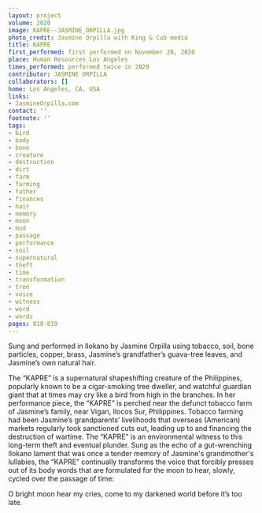 ```yaml
---
layout: project
volume: 2020
image: KAPRE--JASMINE_ORPILLA.jpg
photo_credit: Jasmine Orpilla with King & Cub media
title: KAPRE
first_performed: first performed on November 28, 2020
place: Human Resources Los Angeles
times_performed: performed twice in 2020
contributor: JASMINE ORPILLA
collaborators: []
home: Los Angeles, CA, USA
links:
- JasmineOrpilla.com
contact: ''
footnote: ''
tags:
- bird
- body
- bone
- creature
- destruction
- dirt
- farm
- farming
- father
- finances
- hair
- memory
- moon
- mud
- passage
- performance
- soil
- supernatural
- theft
- time
- transformation
- tree
- voice
- witness
- word
- words
pages: 818-819
---
```


Sung and performed in Ilokano by Jasmine Orpilla using tobacco, soil, bone particles, copper, brass, Jasmine’s grandfather’s guava-tree leaves, and Jasmine’s own natural hair.

The “KAPRE” is a supernatural shapeshifting creature of the Philippines, popularly known to be a cigar-smoking tree dweller, and watchful guardian giant that at times may cry like a bird from high in the branches. In her performance piece, the “KAPRE” is perched near the defunct tobacco farm of Jasmine’s family, near Vigan, Ilocos Sur, Philippines. Tobacco farming had been Jasmine’s grandparents’ livelihoods that overseas (American) markets regularly took sanctioned cuts out, leading up to and financing the destruction of wartime. The “KAPRE” is an environmental witness to this long-term theft and eventual plunder. Sung as the echo of a gut-wrenching Ilokano lament that was once a tender memory of Jasmine's grandmother's lullabies, the “KAPRE” continually transforms the voice that forcibly presses out of its body words that are formulated for the moon to hear, slowly, cycled over the passage of time:

O bright moon hear my cries, come to my darkened world before it’s too late.